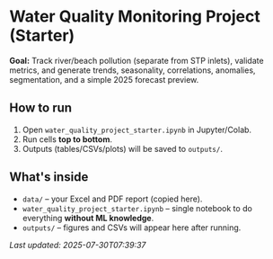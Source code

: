 # Water Quality Monitoring Project (Starter)

**Goal:** Track river/beach pollution (separate from STP inlets), validate metrics, and generate trends, seasonality, correlations, anomalies, segmentation, and a simple 2025 forecast preview.

## How to run
1. Open `water_quality_project_starter.ipynb` in Jupyter/Colab.
2. Run cells **top to bottom**.
3. Outputs (tables/CSVs/plots) will be saved to `outputs/`.

## What's inside
- `data/` – your Excel and PDF report (copied here).
- `water_quality_project_starter.ipynb` – single notebook to do everything **without ML knowledge**.
- `outputs/` – figures and CSVs will appear here after running.

_Last updated: 2025-07-30T07:39:37_
